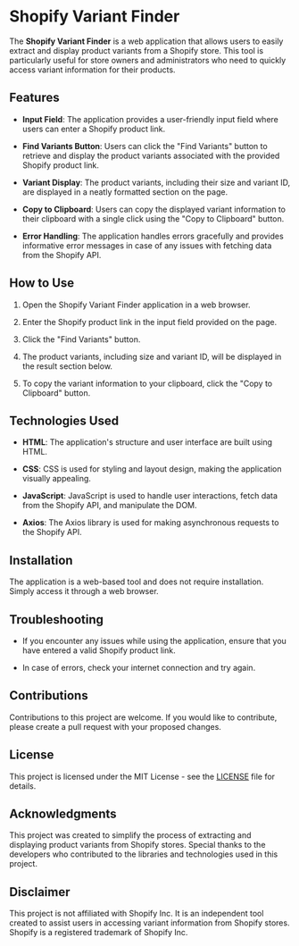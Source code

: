 # Shopify Variant Finder

The **Shopify Variant Finder** is a web application that allows users to easily extract and display product variants from a Shopify store. This tool is particularly useful for store owners and administrators who need to quickly access variant information for their products.

## Features

- **Input Field**: The application provides a user-friendly input field where users can enter a Shopify product link.

- **Find Variants Button**: Users can click the "Find Variants" button to retrieve and display the product variants associated with the provided Shopify product link.

- **Variant Display**: The product variants, including their size and variant ID, are displayed in a neatly formatted section on the page.

- **Copy to Clipboard**: Users can copy the displayed variant information to their clipboard with a single click using the "Copy to Clipboard" button.

- **Error Handling**: The application handles errors gracefully and provides informative error messages in case of any issues with fetching data from the Shopify API.

## How to Use

1. Open the Shopify Variant Finder application in a web browser.

2. Enter the Shopify product link in the input field provided on the page.

3. Click the "Find Variants" button.

4. The product variants, including size and variant ID, will be displayed in the result section below.

5. To copy the variant information to your clipboard, click the "Copy to Clipboard" button.

## Technologies Used

- **HTML**: The application's structure and user interface are built using HTML.

- **CSS**: CSS is used for styling and layout design, making the application visually appealing.

- **JavaScript**: JavaScript is used to handle user interactions, fetch data from the Shopify API, and manipulate the DOM.

- **Axios**: The Axios library is used for making asynchronous requests to the Shopify API.

## Installation

The application is a web-based tool and does not require installation. Simply access it through a web browser.

## Troubleshooting

- If you encounter any issues while using the application, ensure that you have entered a valid Shopify product link.

- In case of errors, check your internet connection and try again.

## Contributions

Contributions to this project are welcome. If you would like to contribute, please create a pull request with your proposed changes.

## License

This project is licensed under the MIT License - see the [LICENSE](LICENSE) file for details.

## Acknowledgments

This project was created to simplify the process of extracting and displaying product variants from Shopify stores. Special thanks to the developers who contributed to the libraries and technologies used in this project.

## Disclaimer

This project is not affiliated with Shopify Inc. It is an independent tool created to assist users in accessing variant information from Shopify stores. Shopify is a registered trademark of Shopify Inc.
